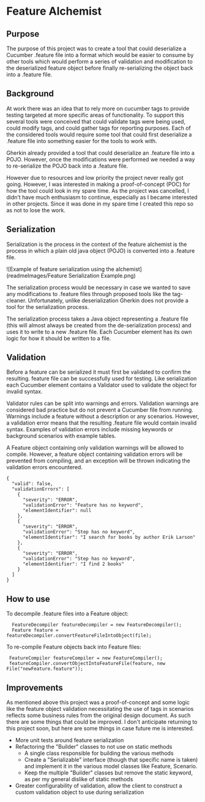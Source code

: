 <h1>Feature Alchemist</h1>

<h2>Purpose</h2>
<p>
The purpose of this project was to create a tool that could deserialize a Cucumber .feature file into a format which 
would be easier to consume by other tools which would perform a series of validation and modification to the 
deserialized feature object before finally re-serializing the object back into a .feature file.
</p>

<h2>Background</h2>
<p>
At work there was an idea that to rely more on cucumber tags to provide testing targeted at more specific areas of 
functionality. To support this several tools were conceived that could validate tags were being used, could modify 
tags, and could gather tags for reporting purposes. Each of the considered tools would require some tool that could 
first deserialize a .feature file into something easier for the tools to work with.
</p>

<p>
Gherkin already provided a tool that could deserialize an .feature file into a POJO. However, once the modifications 
were performed we needed a way to re-serialize the POJO back into a .feature file.
</p>

<p>
However due to resources and low priority the project never really got going. However, I was interested in making a 
proof-of-concept (POC) for how the tool could look in my spare time. As the project was cancelled, I didn’t have much 
enthusiasm to continue, especially as I became interested in other projects. Since it was done in my spare time I 
created this repo so as not to lose the work.
</p>

<h2>Serialization</h2>
<p>
Serialization is the process in the context of the feature alchemist is the process in which a plain old java object 
(POJO) is converted into a .feature file.
</p>
![Example of feature serialization using the alchemist](readmeImages/Feature Serialization Example.png)
<p>
The serialization process would be necessary in case we wanted to save any modifications to .feature files through 
proposed tools like the tag-cleaner. Unfortunately, unlike deserialization Gherkin does not provide a tool 
for the serialization process. 
</p>
<p>
The serialization process takes a Java object representing a .feature file (this will almost always be created 
from the de-serialization process) and uses it to write to a new .feature file. Each Cucumber element has 
its own logic for how it should be written to a file.
</p>

<h2>Validation</h2>
<p>
Before a feature can be serialized it must first be validated to confirm the resulting. feature file can be successfully 
used for testing. Like serialization each Cucumber element contains a Validator used to validate the object 
for invalid syntax.
</p>
Validator rules can be split into warnings and errors. Validation warnings are considered bad practice but do not 
prevent a Cucumber file from running. Warnings include a feature without a description or any scenarios. However, 
a validation error means that the resulting .feature file would contain invalid syntax. Examples of validation errors 
include missing keywords or background scenarios with example tables.
<p>
A Feature object containing only validation warnings will be allowed to compile. However, a feature object containing 
validation errors will be prevented from compiling, and an exception will be thrown indicating
the validation errors encountered.
</p>

```
{
  "valid": false,
  "validationErrors": [
    {
      "severity": "ERROR",
      "validationError": "Feature has no keyword",
      "elementIdentifier": null
    },
    {
      "severity": "ERROR",
      "validationError": "Step has no keyword",
      "elementIdentifier": "I search for books by author Erik Larson"
    },
    {
      "severity": "ERROR",
      "validationError": "Step has no keyword",
      "elementIdentifier": "I find 2 books"
    }
  ]
}
```

<h2>How to use</h2>
<p>To decompile .feature files into a Feature object:</p>

```
  FeatureDecompiler featureDecompiler = new FeatureDecompiler();
  Feature feature = featureDecompiler.convertFeatureFileIntoObject(file);
```
<p>To re-compile Feature objects back into Feature files:</p>

```
 FeatureCompiler featureCompiler = new FeatureCompiler();
 featureCompiler.convertObjectIntoFeatureFile(feature, new File("newFeature.feature"));
```

<h2>Improvements</h2>
As mentioned above this project was a proof-of-concept and some logic like the feature object validation necessitating
the use of tags in scenarios reflects some business rules from the original design document. As such there are some
things that could be improved. I don't anticipate returning to this project soon, but here are some things in case
future me is interested.
<ul>
    <li>More unit tests around feature serialization</li>
    <li>Refactoring the "Builder" classes to not use on static methods
    <ul>
      <li>A single class responsible for building the various methods</li>
      <li>Create a "Serializable" interface (though that specific name is taken) and implement 
         it in the various model classes like Feature, Scenario.
      </li>
      <li>Keep the multiple "Builder" classes but remove the static keyword, as per my general dislike of static methods</li>
    </ul>
    </li>
    <li>Greater configurability of validation, allow the client to construct a custom validation object to use during serialization</li>
</ul>
